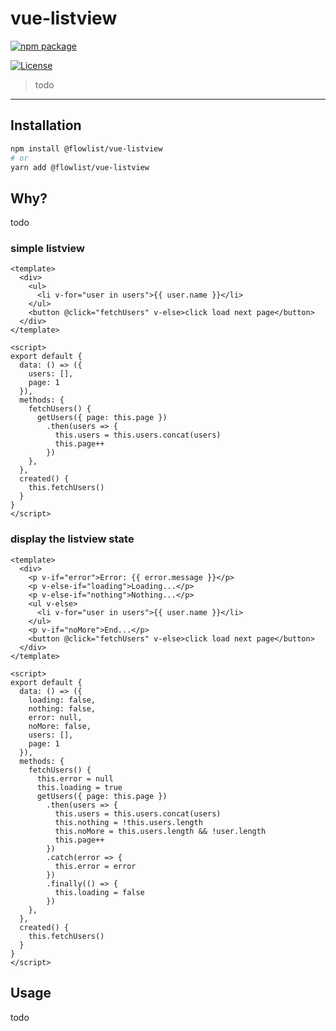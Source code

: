 # vue-listview

[![npm package](https://badge.fury.io/js/%40flowlist%2Fvue-listview.svg)](https://www.npmjs.com/package/@flowlist/vue-listview)

[![License](https://gitlicense.com/badge/flowlist/vue-listview)](https://github.com/flowlist/vue-listview/blob/master/LICENSE)

> todo

---

## Installation

```bash
npm install @flowlist/vue-listview
# or
yarn add @flowlist/vue-listview
```

## Why?

todo

### simple listview

```vue
<template>
  <div>
    <ul>
      <li v-for="user in users">{{ user.name }}</li>
    </ul>
    <button @click="fetchUsers" v-else>click load next page</button>
  </div>
</template>

<script>
export default {
  data: () => ({
    users: [],
    page: 1
  }),
  methods: {
    fetchUsers() {
      getUsers({ page: this.page })
        .then(users => {
          this.users = this.users.concat(users)
          this.page++
        })
    },
  },
  created() {
    this.fetchUsers()
  }
}
</script>
```

### display the listview state

```vue
<template>
  <div>
    <p v-if="error">Error: {{ error.message }}</p>
    <p v-else-if="loading">Loading...</p>
    <p v-else-if="nothing">Nothing...</p>
    <ul v-else>
      <li v-for="user in users">{{ user.name }}</li>
    </ul>
    <p v-if="noMore">End...</p>
    <button @click="fetchUsers" v-else>click load next page</button>
  </div>
</template>

<script>
export default {
  data: () => ({
    loading: false,
    nothing: false,
    error: null,
    noMore: false,
    users: [],
    page: 1
  }),
  methods: {
    fetchUsers() {
      this.error = null
      this.loading = true
      getUsers({ page: this.page })
        .then(users => {
          this.users = this.users.concat(users)
          this.nothing = !this.users.length
          this.noMore = this.users.length && !user.length
          this.page++
        })
        .catch(error => {
          this.error = error
        })
        .finally(() => {
          this.loading = false
        })
    },
  },
  created() {
    this.fetchUsers()
  }
}
</script>
```

## Usage

todo
